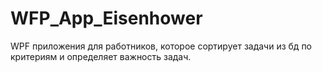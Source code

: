 # WFP_App_Eisenhower
WPF приложения для работников, которое сортирует задачи из бд по критериям и определяет важность задач. 
